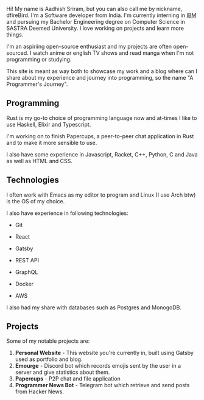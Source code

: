 Hi! My name is Aadhish Sriram, but you can also call me by nickname, dfireBird.
I'm a Software developer from India. I'm currently interning in [IBM](https://www.ibm.com/consulting) and
pursuing my Bachelor Engineering degree on Computer Science in SASTRA Deemed University.
I love working on projects and learn more things.

I'm an aspiriing open-source enthusiast and my projects are often open-sourced.
I watch anime or english TV shows and read manga when I'm not programming or studying.

This site is meant as way both to showcase my work and a blog where can I share
about my experience and journey into programming, so the name "A Programmer's
Journey".

## Programming

Rust is my go-to choice of programming language now and at-times I
like to use Haskell, Elixir and Typescript.

I'm working on to finish Papercups, a peer-to-peer chat application in Rust
and to make it more sensible to use.

I also have some experience in Javascript, Racket, C++, Python, C and Java
as well as HTML and CSS.

## Technologies

I often work with Emacs as my editor to program and Linux (I use Arch btw) is 
the OS of my choice.

I also have experience in following technologies:

* Git

* React

* Gatsby

* REST API

* GraphQL

* Docker

* AWS

I also had my share with databases such as Postgres and MonogoDB.

## Projects

Some of my notable projects are:

1. **Personal Website** - This website you're currently in, built using Gatsby used as portfolio and blog.
2. **Emourge** - Discord bot which records emojis sent by the user in a server
and give statistics about them.
3. **Papercups** - P2P chat and file application
4. **Programmer News Bot** - Telegram bot which retrieve and send posts from
Hacker News.






